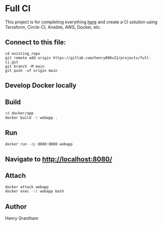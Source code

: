 # Full CI

This project is for completing everything [here](https://gitlab.com/theuberlab/tutorials/terraform-circle-ci-aws-tutorial) and create a CI solution using Terraform, Circle-CI, Ansible, AWS, Docker, etc.



## Connect to this file:
```
cd existing_repo
git remote add origin https://gitlab.com/henry808v21/projects/full-ci.git
git branch -M main
git push -uf origin main
```

## Develop Docker locally

## Build
```bash
cd docker/app
docker build -t webapp .
```

## Run
```bash
docker run -dp 8080:8080 webapp
```

## Navigate to [http://localhost:8080/](http://localhost:8080)

## Attach
```bash
docker attach webapp
docker exec -it webapp bash
```



## Author
Henry Grantham
